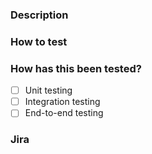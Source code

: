 ### Description

### How to test


### How has this been tested?

- [ ]  Unit testing
- [ ]  Integration testing
- [ ]  End-to-end testing

### Jira